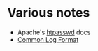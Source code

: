 
# Various notes

+ Apache's [htpasswd](https://httpd.apache.org/docs/2.4/programs/htpasswd.html) docs
+ [Common Log Format](https://en.wikipedia.org/wiki/Common_Log_Format)

